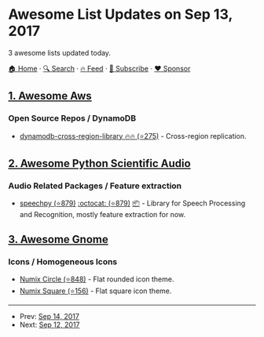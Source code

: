# Awesome List Updates on Sep 13, 2017

3 awesome lists updated today.

[🏠 Home](/README.md) · [🔍 Search](https://www.trackawesomelist.com/search/) · [🔥 Feed](https://www.trackawesomelist.com/rss.xml) · [📮 Subscribe](https://trackawesomelist.us17.list-manage.com/subscribe?u=d2f0117aa829c83a63ec63c2f&id=36a103854c) · [❤️  Sponsor](https://github.com/sponsors/theowenyoung)



## [1. Awesome Aws](/content/donnemartin/awesome-aws/README.md)

### Open Source Repos / DynamoDB

*   [dynamodb-cross-region-library :fire::fire: (⭐275)](https://github.com/awslabs/dynamodb-cross-region-library) - Cross-region replication.

## [2. Awesome Python Scientific Audio](/content/faroit/awesome-python-scientific-audio/README.md)

### Audio Related Packages / Feature extraction

*   [speechpy (⭐879)](https://github.com/astorfi/speechpy) [:octocat: (⭐879)](https://github.com/astorfi/speechpy) [:package:](https://pypi.python.org/pypi/speechpy) - Library for Speech Processing and Recognition, mostly feature extraction for now.

## [3. Awesome Gnome](/content/Kazhnuz/awesome-gnome/README.md)

### Icons / Homogeneous Icons

*   [Numix Circle (⭐848)](https://github.com/numixproject/numix-icon-theme-circle) - Flat rounded icon theme.
*   [Numix Square (⭐156)](https://github.com/numixproject/numix-icon-theme-square) - Flat square icon theme.

---

- Prev: [Sep 14, 2017](/content/2017/09/14/README.md)
- Next: [Sep 12, 2017](/content/2017/09/12/README.md)